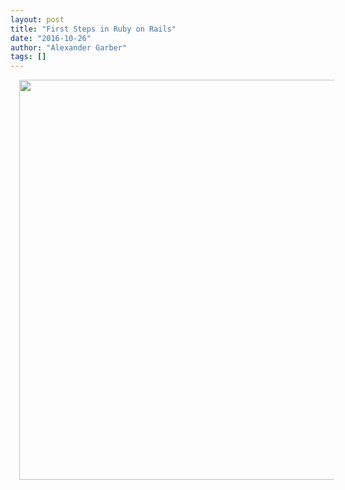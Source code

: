 ```yaml
---
layout: post
title: "First Steps in Ruby on Rails"
date: "2016-10-26"
author: "Alexander Garber"
tags: []
---
```


<div dir="ltr" style="text-align: left;" trbidi="on">
      <div class="separator" style="clear: both; text-align: center;"><a href="https://1.bp.blogspot.com/-zmCIXogJEyg/WBAaugos8-I/AAAAAAAAIUo/GslZWp2m0bMbeNkiWFnKaDLV9ctc4DqXQCLcB/s1600/Screenshot%2Bfrom%2B2016-10-26%2B13-53-52.png" imageanchor="1" style="margin-left: 1em; margin-right: 1em;"><img border="0" height="640" src="https://1.bp.blogspot.com/-zmCIXogJEyg/WBAaugos8-I/AAAAAAAAIUo/GslZWp2m0bMbeNkiWFnKaDLV9ctc4DqXQCLcB/s640/Screenshot%2Bfrom%2B2016-10-26%2B13-53-52.png" width="528"></a></div>
<br>
    </div>
